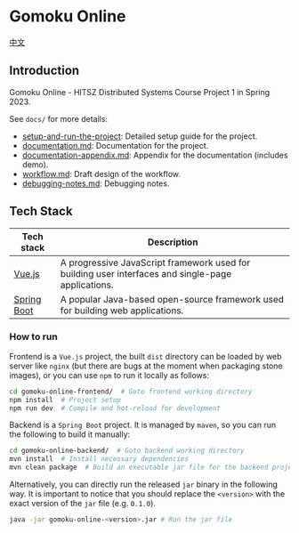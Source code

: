 # Gomoku Online

[中文](README_zh.md)

## Introduction

Gomoku Online - HITSZ Distributed Systems Course Project 1 in Spring 2023.

See `docs/` for more details:

- [setup-and-run-the-project](docs/setup-and-run-the-project.md): Detailed setup guide for the project.
- [documentation.md](docs/documentation.md): Documentation for the project.
- [documentation-appendix.md](docs/documentation-appendix.md): Appendix for the documentation (includes demo).
- [workflow.md](docs/workflow.md): Draft design of the workflow.
- [debugging-notes.md](docs/debugging-notes.md): Debugging notes.

## Tech Stack

| Tech stack                                            | Description                                                                                        |
| ----------------------------------------------------- | -------------------------------------------------------------------------------------------------- |
| [Vue.js](https://vuejs.org/)                          | A progressive JavaScript framework used for building user interfaces and single-page applications. |
| [Spring Boot](https://spring.io/projects/spring-boot) | A popular Java-based open-source framework used for building web applications.                     |

<!-- | [Mybatis](https://mybatis.org/mybatis-3/)             | A persistence framework with support for custom SQL, stored procedures and advanced mappings. | -->
<!-- | [MySQL](https://www.mysql.com/)                       | A relational database management system.                                                      | -->

### How to run

Frontend is a `Vue.js` project, the built `dist` directory can be loaded by web server like `nginx` (but there are bugs at the moment when packaging stone images), or you can use `npm` to run it locally as follows:

```sh
cd gomoku-online-frontend/  # Goto frontend working directory
npm install  # Project setup
npm run dev  # Compile and hot-reload for development
```

Backend is a `Spring Boot` project. It is managed by `maven`, so you can run the following to build it manually:

```sh
cd gomoku-online-backend/  # Goto backend working directory
mvn install  # Install necessary dependencies
mvn clean package  # Build an executable jar file for the backend project
```

Alternatively, you can directly run the released `jar` binary in the following way. It is important to notice that you should replace the `<version>` with the exact version of the `jar` file (e.g. `0.1.0`).

```sh
java -jar gomoku-online-<version>.jar # Run the jar file
```

